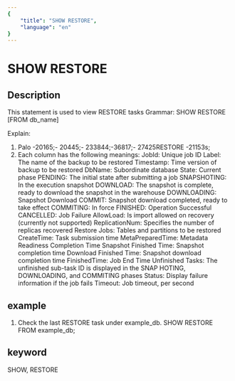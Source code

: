 ```yaml
---
{
    "title": "SHOW RESTORE",
    "language": "en"
}
---
```


<!-- 
Licensed to the Apache Software Foundation (ASF) under one
or more contributor license agreements.  See the NOTICE file
distributed with this work for additional information
regarding copyright ownership.  The ASF licenses this file
to you under the Apache License, Version 2.0 (the
"License"); you may not use this file except in compliance
with the License.  You may obtain a copy of the License at

  http://www.apache.org/licenses/LICENSE-2.0

Unless required by applicable law or agreed to in writing,
software distributed under the License is distributed on an
"AS IS" BASIS, WITHOUT WARRANTIES OR CONDITIONS OF ANY
KIND, either express or implied.  See the License for the
specific language governing permissions and limitations
under the License.
-->

# SHOW RESTORE

## Description

This statement is used to view RESTORE tasks
Grammar:
SHOW RESTORE [FROM db_name]

Explain:

1. Palo -20165;- 20445;- 233844;-36817;- 27425RESTORE -21153s;
2. Each column has the following meanings:
JobId: Unique job ID
Label: The name of the backup to be restored
Timestamp: Time version of backup to be restored
DbName: Subordinate database
State: Current phase
PENDING: The initial state after submitting a job
SNAPSHOTING: In the execution snapshot
DOWNLOAD: The snapshot is complete, ready to download the snapshot in the warehouse
DOWNLOADING: Snapshot Download
COMMIT: Snapshot download completed, ready to take effect
COMMITING: In force
FINISHED: Operation Successful
CANCELLED: Job Failure
AllowLoad: Is import allowed on recovery (currently not supported)
ReplicationNum: Specifies the number of replicas recovered
Restore Jobs: Tables and partitions to be restored
CreateTime: Task submission time
MetaPreparedTime: Metadata Readiness Completion Time
Snapshot Finished Time: Snapshot completion time
Download Finished Time: Snapshot download completion time
FinishedTime: Job End Time
Unfinished Tasks: The unfinished sub-task ID is displayed in the SNAP HOTING, DOWNLOADING, and COMMITING phases
Status: Display failure information if the job fails
Timeout: Job timeout, per second

## example

1. Check the last RESTORE task under example_db.
SHOW RESTORE FROM example_db;

## keyword

SHOW, RESTORE
